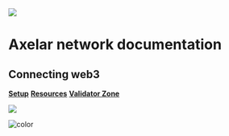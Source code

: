 <img src="_media/axelar-rotating-logo.gif">

# Axelar network documentation

## Connecting web3

[**Setup**](/parent-pages/setup.md)
[**Resources**](/parent-pages/resources.md)
[**Validator Zone**](/parent-pages/validators.md)

![](_media/Axelar-background.jpeg)

![color](#ffffff)
